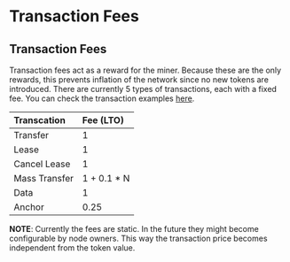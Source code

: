 # Transaction Fees

## Transaction Fees

Transaction fees act as a reward for the miner. Because these are the only rewards, this prevents inflation of the network since no new tokens are introduced. There are currently 5 types of transactions, each with a fixed fee. You can check the transaction examples [here](https://github.com/ltonetwork/documentation/tree/c01951988c8797dc36ac6098133b139eaffade7c/public-node/lto_node_rest_api/example_transactions.md).

| Transcation | Fee \(LTO\) |
| :--- | :--- |
| Transfer | 1 |
| Lease | 1 |
| Cancel Lease | 1 |
| Mass Transfer | 1 + 0.1 \* N |
| Data | 1 |
| Anchor | 0.25 |

**NOTE**: Currently the fees are static. In the future they might become configurable by node owners. This way the transaction price becomes independent from the token value.

